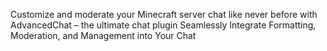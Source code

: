 Customize and moderate your Minecraft server chat like never before with AdvancedChat – the ultimate chat plugin
Seamlessly Integrate Formatting, Moderation, and Management into Your Chat
